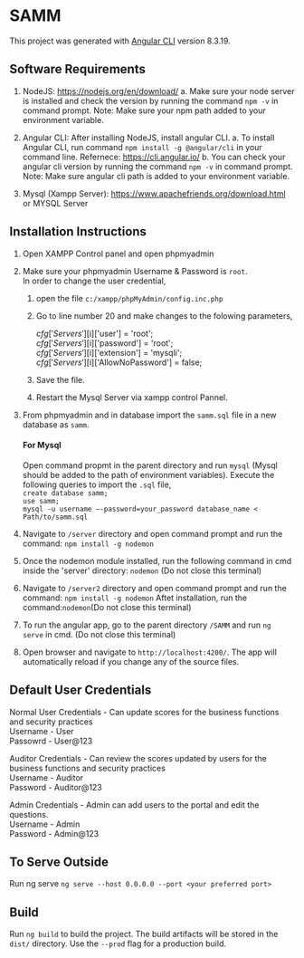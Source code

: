 # SAMM

This project was generated with [Angular CLI](https://github.com/angular/angular-cli) version 8.3.19.

## Software Requirements

1) NodeJS: https://nodejs.org/en/download/
   a. Make sure your node server is installed and check the version by running the command `npm -v` in command prompt. 
   Note: Make sure your npm path added to your environment variable. 

2) Angular CLI:  After installing NodeJS, install angular CLI. 
    a. To install Angular CLI, run command `npm install -g @angular/cli` in your command line.
            Refernece: https://cli.angular.io/
    b. You can check your angular cli version by running the command `npm -v` in command prompt. 
    Note: Make sure angular cli path is added to your environment variable.
    
3) Mysql (Xampp Server): https://www.apachefriends.org/download.html or MYSQL Server 

## Installation Instructions 

1) Open XAMPP Control panel and open phpmyadmin
2) Make sure your phpmyadmin Username & Password is `root`.  
    In order to change the user credential,  
    1) open the file `c:/xampp/phpMyAdmin/config.inc.php`
    2) Go to line number 20 and make changes to the folowing parameters,
    
        $cfg['Servers'][$i]['user'] = 'root';  
        $cfg['Servers'][$i]['password'] = 'root';  
        $cfg['Servers'][$i]['extension'] = 'mysqli';  
        $cfg['Servers'][$i]['AllowNoPassword'] = false;  
        
    3) Save the file.
    4) Restart the Mysql Server via xampp control Pannel.
    
3) From phpmyadmin and in database import the `samm.sql` file in a new database as `samm`.
    #### For Mysql 
    Open command propmt in the parent directory and run `mysql` (Mysql should be added to the path of environment variables). Execute the following queries to import the `.sql` file,  
    `create database samm;`  
    `use samm;`  
    `mysql -u username –-password=your_password database_name < Path/to/samm.sql`
4) Navigate to `/server` directory and open command prompt and run the command:
     `npm install -g nodemon` 
5) Once the nodemon module installed, run the following command in cmd inside the 'server' directory: `nodemon` (Do not close this terminal)
6) Navigate to `/server2` directory and open command prompt and run the command:
    `npm install -g nodemon`
    Aftet installation, run the command:`nodemon`(Do not close this terminal)
7) To run the angular app, go to the parent directory `/SAMM` and run `ng serve` in cmd. (Do not close this terminal)
8) Open browser and navigate to `http://localhost:4200/`. The app will automatically reload if you change any of the source files.
    
## Default User Credentials
Normal User Credentials - Can update scores for the business functions and security practices  
Username - User  
Passowrd - User@123

Auditor Credentials - Can review the scores updated by users for the business functions and security practices  
Username - Auditor  
Password - Auditor@123
    
Admin Credentials - Admin can add users to the portal and edit the questions.   
Username - Admin  
Password - Admin@123
    

## To Serve Outside
Run ng serve `ng serve --host 0.0.0.0 --port <your preferred port>`

## Build
Run `ng build` to build the project. The build artifacts will be stored in the `dist/` directory. Use the `--prod` flag for a production build.

